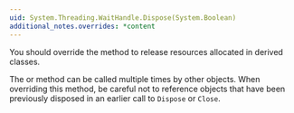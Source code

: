 ```yaml
---
uid: System.Threading.WaitHandle.Dispose(System.Boolean)
additional_notes.overrides: *content
---
```


<p>You should override the <xref href="System.Threading.WaitHandle.Dispose(System.Boolean)"></xref> method to release resources allocated in derived classes.  
  
 The <xref href="System.Threading.WaitHandle.Close"></xref> or <xref href="System.Threading.WaitHandle.Dispose"></xref> method can be called multiple times by other objects. When overriding this method, be careful not to reference objects that have been previously disposed in an earlier call to `Dispose` or `Close`.</p>


